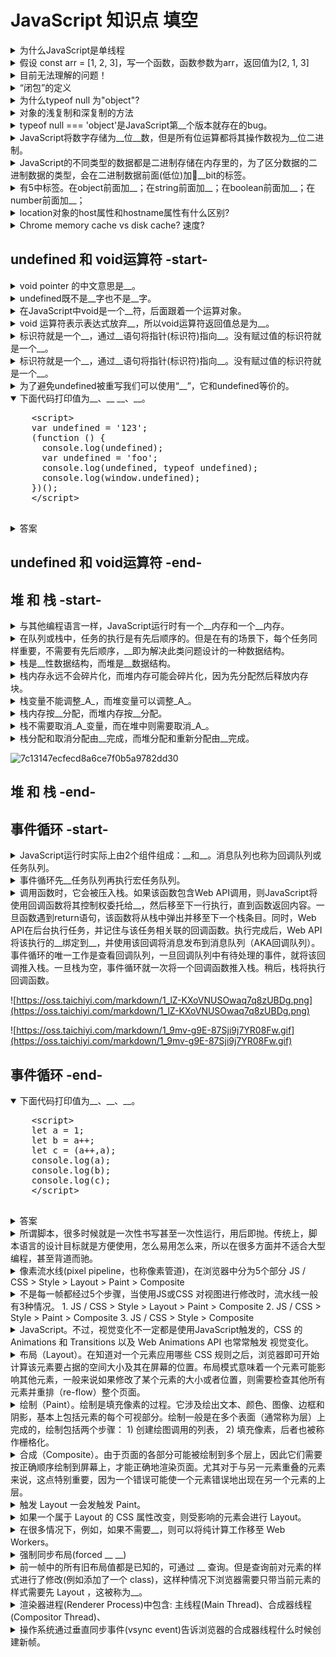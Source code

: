 <!-- markdownlint-disable MD033 MD037 -->
# JavaScript 知识点 填空

<details>
  <summary>为什么JavaScript是单线程</summary>
  <div>如果Javascript是多线程的话，在多线程的交互下，处于UI中的DOM节点就可能成为一个临界资源，假设存在两个线程同时操作一个DOM，一个负责修改一个负责删除，那么这个时候就需要浏览器来裁决如何生效哪个线程的执行结果。当然我们可以通过锁来解决上面的问题。但为了避免因为引入了锁而带来更大的复杂性，Javascript在最初就选择了单线程执行。</div>
</details>

<details>
  <summary>假设 const arr = [1, 2, 3]，写一个函数，函数参数为arr，返回值为[2, 1, 3]</summary>
  <div>- [arr[1], arr[0]] = [arr[0], arr[1]]</div>
</details>

<details>
  <summary>目前无法理解的问题！</summary>
  <div>const arr = [1, 2]; [arr[1], arr[0]] = [arr[0], arr[1]]</div>
  <div>const obj = { a: 1, b: 2 }; [obj.b, obj.a] = [obj.a, obj.b]</div>
  <div>const a = 1; const b = 2; [b, a] = [a, b];</div>
</details>

<details>
  <summary>“闭包”的定义</summary>
  <div>闭包是由函数以及创建该函数的词法环境组合而成</div>
</details>

<details>
  <summary>为什么typeof null 为"object"?</summary>
  <div>不同的对象在底层都表示为二进制，在JavaScript中二进制的前3位都为0的话会被判断为object类型，null的二进制表示是全0，自然前三位也是0，所以执行typeof时会返回"object"</div>
</details>

<details>
  <summary>对象的浅复制和深复制的方法</summary>
  <div>浅复制：</div>
  <div>- 变量赋值</div>
  <div>- Object.assign</div>
  <div>深复制：</div>
  <div>- {...}</div>
  <div>- JSON.parse(JSON.stringify()) 必须为标准JSON，不支持undefined类型</div>
</details>

<details>
  <summary>typeof null === 'object'是JavaScript第__个版本就存在的bug。</summary>
  <div>1</div>
</details>

<details>
  <summary>JavaScript将数字存储为__位__数，但是所有位运算都将其操作数视为__位二进制。
</summary>
  <div>64</div>
  <div>浮点</div>
  <div>32</div>
</details>

<details>
  <summary>JavaScript的不同类型的数据都是二进制存储在内存里的，为了区分数据的二进制数据的类型，会在二进制数据前面(低位)加__bit的标签。
</summary>
  <div>1-3</div>
</details>

<details>
  <summary>有5中标签。在object前面加__；在string前面加__；在boolean前面加__；在number前面加__；</summary>
  <div>000</div>
  <div>100</div>
  <div>110</div>
  <div>010</div>
</details>

<details>
  <summary>location对象的host属性和hostname属性有什么区别?</summary>
  <div>hostname不包括端口</div>
</details>

<details>
  <summary>Chrome memory cache vs disk cache? 速度?</summary>
  <div>顾名思义</div>
  <div>memory: 从内存中读取的。</div>
  <div>disk: 从磁盘中读取的。</div>
  <div>memory: 0ms</div>
  <div>disk: 10~200ms</div>
</details>

## undefined 和 void运算符 -start-

<details>
  <summary>void pointer 的中文意思是__。</summary>
  <div>空指针</div>
  <div>void /vɔɪd/</div>
</details>

<details>
  <summary>undefined既不是__字也不是__字。</summary>
  <div>关键</div>
  <div>保留</div>
</details>

<details>
  <summary>在JavaScript中void是一个__符，后面跟着一个运算对象。</summary>
  <div>运算</div>
</details>

<details>
  <summary>void 运算符表示表达式放弃__，所以void运算符返回值总是为__。</summary>
  <div>返回值</div>
  <div>undifined</div>
</details>

<details>
  <summary>标识符就是一个__，通过__语句将指针(标识符)指向__。没有赋过值的标识符就是一个__。</summary>
  <div>指针</div>
  <div>赋值</div>
  <div>内存地址</div>
  <div>空指针</div>
</details>

<details>
  <summary>标识符就是一个__，通过__语句将指针(标识符)指向__。没有赋过值的标识符就是一个__。</summary>
  <div>指针</div>
  <div>赋值</div>
  <div>内存地址</div>
  <div>空指针</div>
</details>

<details>
  <summary>为了避免undefined被重写我们可以使用“__”，它和undefined等价的。</summary>
  <div>void 0</div>
  <div>等效写法：void (0)</div>
</details>

<details open>
  <summary>下面代码打印值为__、__ __、__。</summary>
  <pre>
    &lt;script>
    var undefined = '123';
    (function () {
      console.log(undefined);
      var undefined = 'foo';
      console.log(undefined, typeof undefined);
      console.log(window.undefined);
    })();
    &lt;/script>
  </pre>
  <details>
    <summary>答案</summary>
    <div>undefined</div>
    <div>foo</div>
    <div>string</div>
    <div>undefined</div>
    <pre>
    知识点:
    - undefined既不是关键字也不是保留字
    - widnow的undefined属性是只读的
    </pre>
  </details>
</details>

## undefined 和 void运算符 -end-

## 堆 和 栈 -start-

<details>
  <summary>与其他编程语言一样，JavaScript运行时有一个__内存和一个__内存。</summary>
  <div>栈(stack)</div>
  <div>堆(heap)</div>
</details>

<details>
  <summary>在队列或栈中，任务的执行是有先后顺序的。但是在有的场景下，每个任务同样重要，不需要有先后顺序，__即为解决此类问题设计的一种数据结构。</summary>
  <div>堆</div>
</details>

<details>
  <summary>栈是__性数据结构，而堆是__数据结构。</summary>
  <div>线</div>
  <div>分层</div>
</details>

<details>
  <summary>栈内存永远不会碎片化，而堆内存可能会碎片化，因为先分配然后释放内存块。</summary>
  <div>线</div>
  <div>分层</div>
</details>

<details>
  <summary>栈变量不能调整_A_，而堆变量可以调整_A_。</summary>
  <div>大小</div>
</details>

<details>
  <summary>栈内存按__分配，而堆内存按__分配。</summary>
  <div>连续块</div>
  <div>任意随机顺序</div>
</details>

<details>
  <summary>栈不需要取消_A_变量，而在堆中则需要取消_A_。</summary>
  <div>分配</div>
</details>

<details>
  <summary>栈分配和取消分配由__完成，而堆分配和重新分配由__完成。</summary>
  <div>编译器指令</div>
  <div>程序员</div>
</details>

![7c13147ecfecd8a6ce7f0b5a9782dd30](https://oss.taichiyi.com/markdown/7c13147ecfecd8a6ce7f0b5a9782dd30.jpg)

## 堆 和 栈 -end-

## 事件循环 -start-

<details>
  <summary>JavaScript运行时实际上由2个组件组成：__和__。消息队列也称为回调队列或任务队列。</summary>
  <div>事件循环</div>
  <div>消息队列</div>
</details>

<details>
  <summary>事件循环先__任务队列再执行宏任务队列。</summary>
  <div>微</div>
</details>

<details>
  <summary>调用函数时，它会被压入栈。如果该函数包含Web API调用，则JavaScript将使用回调函数将其控制权委托给__，然后移至下一行执行，直到函数返回内容。一旦函数遇到return语句，该函数将从栈中弹出并移至下一个栈条目。同时，Web API在后台执行任务，并记住与该任务相关联的回调函数。执行完成后，Web API将该执行的__绑定到__，并使用该回调将消息发布到消息队列（AKA回调队列）。事件循环的唯一工作是查看回调队列，一旦回调队列中有待处理的事件，就将该回调推入栈。一旦栈为空，事件循环就一次将一个回调函数推入栈。稍后，栈将执行回调函数。</summary>
  <div>Web API</div>
  <div>结果</div>
  <div>回调函数</div>
</details>

![https://oss.taichiyi.com/markdown/1_lZ-KXoVNUSOwaq7q8zUBDg.png](https://oss.taichiyi.com/markdown/1_lZ-KXoVNUSOwaq7q8zUBDg.png)

![https://oss.taichiyi.com/markdown/1_9mv-g9E-87Sji9j7YR08Fw.gif](https://oss.taichiyi.com/markdown/1_9mv-g9E-87Sji9j7YR08Fw.gif)

## 事件循环 -end-

<details open>
  <summary>下面代码打印值为__、__、__。</summary>
  <pre>
    &lt;script>
    let a = 1;
    let b = a++;
    let c = (a++,a);
    console.log(a);
    console.log(b);
    console.log(c);
    &lt;/script>
  </pre>
  <details>
    <summary>答案</summary>
    <div>3</div>
    <div>1</div>
    <div>3</div>
    <pre>
    知识点:
    - 序列点
    - 逗号运算符
    - 递增运算符的后缀模式
    </pre>
  </details>
</details>

<details>
  <summary>所谓脚本，很多时候就是一次性书写甚至一次性运行，用后即抛。传统上，脚本语言的设计目标就是方便使用，怎么易用怎么来，所以在很多方面并不适合大型编程，甚至背道而驰。</summary>
  <div></div>
</details>

<details>
  <summary>像素流水线(pixel pipeline，也称像素管道)，在浏览器中分为5个部分 JS / CSS > Style > Layout > Paint > Composite </summary>
  <div></div>
</details>

<details>
  <summary>
  不是每一帧都经过5个步骤，当使用JS或CSS 对视图进行修改时，流水线一般有3种情况。
  1. JS / CSS > Style > Layout > Paint > Composite
  2. JS / CSS > Style > Paint > Composite
  3. JS / CSS > Style > Composite
  </summary>
  <div></div>
</details>

<details>
  <summary>JavaScript。不过，视觉变化不一定都是使用JavaScript触发的，CSS 的 Animations 和 Transitions 以及 Web Animations API 也常常触发 视觉变化。</summary>
  <div></div>
</details>

<details>
  <summary>布局（Layout）。在知道对一个元素应用哪些 CSS 规则之后，浏览器即可开始计算该元素要占据的空间大小及其在屏幕的位置。布局模式意味着一个元素可能影响其他元素，一般来说如果修改了某个元素的大小或者位置，则需要检查其他所有元素并重排（re-flow）整个页面。</summary>
  <div></div>
</details>

<details>
  <summary>绘制（Paint）。绘制是填充像素的过程。它涉及绘出文本、颜色、图像、边框和阴影，基本上包括元素的每个可视部分。绘制一般是在多个表面（通常称为层）上完成的，绘制包括两个步骤： 1) 创建绘图调用的列表， 2) 填充像素，后者也被称作栅格化。</summary>
  <div></div>
</details>

<details>
  <summary>合成（Composite）。由于页面的各部分可能被绘制到多个层上，因此它们需要按正确顺序绘制到屏幕上，才能正确地渲染页面。尤其对于与另一元素重叠的元素来说，这点特别重要，因为一个错误可能使一个元素错误地出现在另一个元素的上层。</summary>
  <div></div>
</details>

<details>
  <summary>触发 Layout 一会发触发 Paint。</summary>
  <div></div>
</details>

<details>
  <summary>如果一个属于 Layout 的 CSS 属性改变，则受影响的元素会进行 Layout。</summary>
  <div></div>
</details>

<details>
  <summary>在很多情况下，例如，如果不需要__，则可以将纯计算工作移至 Web Workers。</summary>
  <div>DOM访问</div>
</details>

<details>
  <summary>强制同步布局(forced __ __)</summary>
  <div>synchronous</div>
  <div>layouts</div>
</details>

<details>
  <summary>前一帧中的所有旧布局值都是已知的，可通过 __ 查询。但是查询前对元素的样式进行了修改(例如添加了一个 class)，这样种情况下浏览器需要只带当前元素的样式需要先 Layout ，这被称为__。</summary>
  <div>JavaScript</div>
  <div>强制同步布局</div>
</details>

<details>
  <summary>渲染器进程(Renderer Process)中包含: 主线程(Main Thread)、合成器线程(Compositor Thread)、</summary>
  <img src="https://oss.taichiyi.com/markdown/os0vx8yy.jpg" alt="img" />
  <div></div>
</details>

<details>
  <summary>操作系统通过垂直同步事件(vsync event)告诉浏览器的合成器线程什么时候创建新帧。</summary>
  <div></div>
</details>
